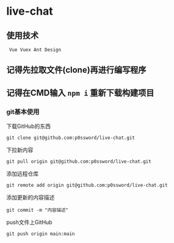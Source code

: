 # live-chat

## 使用技术
` Vue Vuex Ant Design`

## 记得先拉取文件(clone)再进行编写程序
## 记得在CMD输入 `npm i` 重新下载构建项目




### git基本使用

下载GitHub的东西
```shell
git clone git@github.com:p0ssword/live-chat.git
```

下拉新内容
```shell
git pull origin git@github.com:p0ssword/live-chat.git
```

添加远程仓库
```shell
git remote add origin git@github.com:p0ssword/live-chat.git
```

添加更新的内容描述
```shell
git commit -m "内容描述"
```

push文件上GitHub
```shell
git push origin main:main
```
